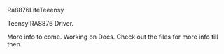 Ra8876LiteTeeensy

Teensy RA8876 Driver.

More info to come. Working on Docs. Check out the files for more info till then.
